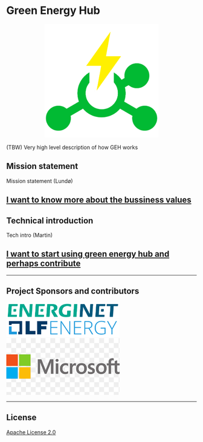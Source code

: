 # Green Energy Hub

<div align="center">
    <img src="./images/logo.png" style="width: 300px"/>
</div>

(TBW) Very high level description of how GEH works

## Mission statement

Mission statement (Lundø)

## [I want to know more about the bussiness values](./docs/executive-start.md)

## Technical introduction

Tech intro (Martin)

## [I want to start using green energy hub and perhaps contribute](./docs/tech-start.md)

---

## Project Sponsors and contributors

<img src="./images/energinet.png" alt="Energinet" style="width: 300px" />

<img src="./images/lf.png" alt="LF" style="width: 300px" />

<img src="./images/microsoft.png" alt="LF" style="width: 300px;" />

---

## License

[Apache License 2.0](LICENSE)
